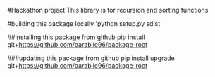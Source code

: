 #Hackathon project
This library is for recursion and sorting functions

#building this package locally
'python setup.py sdist'

##installing this package from github
pip install git+https://github.com/oarabile96/package-root


###updating this package from github
pip install upgrade git+https://github.com/oarabile96/package-root
